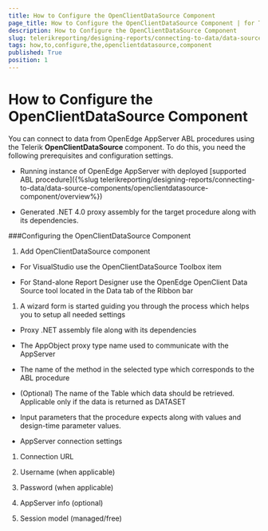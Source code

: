 ```yaml
---
title: How to Configure the OpenClientDataSource Component
page_title: How to Configure the OpenClientDataSource Component | for Telerik Reporting Documentation
description: How to Configure the OpenClientDataSource Component
slug: telerikreporting/designing-reports/connecting-to-data/data-source-components/openclientdatasource-component/how-to-configure-the-openclientdatasource-component
tags: how,to,configure,the,openclientdatasource,component
published: True
position: 1
---
```


# How to Configure the OpenClientDataSource Component



You can connect to data from OpenEdge AppServer ABL procedures using the         Telerik __OpenClientDataSource__ component. To do this, you need the following prerequisites and configuration settings.       

* Running instance of OpenEdge AppServer with deployed               [supported ABL procedure]({%slug telerikreporting/designing-reports/connecting-to-data/data-source-components/openclientdatasource-component/overview%})

* Generated .NET 4.0 proxy assembly for the target procedure along with its dependencies.             

###Configuring the OpenClientDataSource Component

1. Add OpenClientDataSource component

* For VisualStudio use the OpenClientDataSource Toolbox item                 

* For Stand-alone Report Designer use the OpenEdge OpenClient Data Source tool located in the Data tab of the Ribbon bar                 

1. A wizard form is started guiding you through the process which helps you to setup all needed settings

* Proxy .NET assembly file along with its dependencies                 

* The AppObject proxy type name used to communicate with the AppServer                 

* The name of the method in the selected type which corresponds to the ABL procedure                 

* (Optional) The name of the Table which data should be retrieved. Applicable only if the data is returned as DATASET                 

* Input parameters that the procedure expects along with values and design-time parameter values.                 

* AppServer connection settings                 

1. Connection URL

1. Username (when applicable)

1. Password (when applicable)

1. AppServer info (optional)

1. Session model (managed/free)
